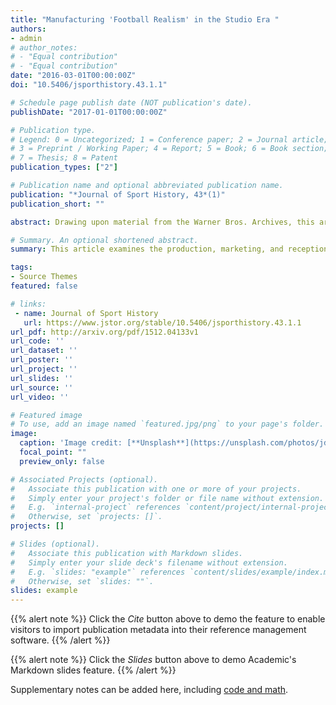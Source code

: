 ```yaml
---
title: "Manufacturing 'Football Realism' in the Studio Era "
authors:
- admin
# author_notes:
# - "Equal contribution"
# - "Equal contribution"
date: "2016-03-01T00:00:00Z"
doi: "10.5406/jsporthistory.43.1.1"

# Schedule page publish date (NOT publication's date).
publishDate: "2017-01-01T00:00:00Z"

# Publication type.
# Legend: 0 = Uncategorized; 1 = Conference paper; 2 = Journal article;
# 3 = Preprint / Working Paper; 4 = Report; 5 = Book; 6 = Book section;
# 7 = Thesis; 8 = Patent
publication_types: ["2"]

# Publication name and optional abbreviated publication name.
publication: "*Journal of Sport History, 43*(1)"
publication_short: ""

abstract: Drawing upon material from the Warner Bros. Archives, this article examines the production, marketing, and reception of football films released during the classical Hollywood era—specifically focusing on efforts by the studio to create and market 'realistic' football action. First, the paper briefly discusses the marketing and reception of two typical football movies from the period, College Coach and Over the Goal, to argue that the public expected football scenes to resemble live games and that the studio acknowledged this desire by attempting to market their football sequences as 'realistic.' Then, the paper examines two of the best-known football movies from the period, *Knute Rockne, All American* and *Jim Thorpe—All-American*, and documents how the films' producers attempted to ensure the movies met these standards for 'football realism,' whether that meant casting college football players as extras, enlisting a football-savvy crew, or using newsreel footage during gameplay sequences.

# Summary. An optional shortened abstract.
summary: This article examines the production, marketing, and reception of football films released during the classical Hollywood era – specifically focusing on efforts by the studio to create and market 'realistic' football action.

tags:
- Source Themes
featured: false

# links:
 - name: Journal of Sport History
   url: https://www.jstor.org/stable/10.5406/jsporthistory.43.1.1
url_pdf: http://arxiv.org/pdf/1512.04133v1
url_code: ''
url_dataset: ''
url_poster: ''
url_project: ''
url_slides: ''
url_source: ''
url_video: ''

# Featured image
# To use, add an image named `featured.jpg/png` to your page's folder. 
image:
  caption: 'Image credit: [**Unsplash**](https://unsplash.com/photos/jdD8gXaTZsc)'
  focal_point: ""
  preview_only: false

# Associated Projects (optional).
#   Associate this publication with one or more of your projects.
#   Simply enter your project's folder or file name without extension.
#   E.g. `internal-project` references `content/project/internal-project/index.md`.
#   Otherwise, set `projects: []`.
projects: []

# Slides (optional).
#   Associate this publication with Markdown slides.
#   Simply enter your slide deck's filename without extension.
#   E.g. `slides: "example"` references `content/slides/example/index.md`.
#   Otherwise, set `slides: ""`.
slides: example
---
```


{{% alert note %}}
Click the *Cite* button above to demo the feature to enable visitors to import publication metadata into their reference management software.
{{% /alert %}}

{{% alert note %}}
Click the *Slides* button above to demo Academic's Markdown slides feature.
{{% /alert %}}

Supplementary notes can be added here, including [code and math](https://sourcethemes.com/academic/docs/writing-markdown-latex/).
